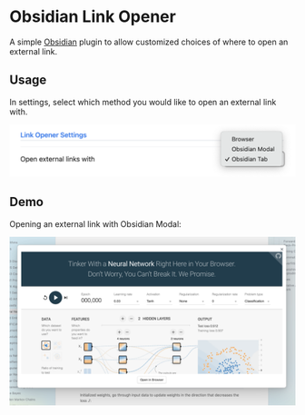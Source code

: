 # Obsidian Link Opener

A simple [Obsidian](https://obsidian.md/) plugin to allow customized choices of where to open an external link.

## Usage

In settings, select which method you would like to open an external link with.

<img src = "./assets/exampleSettings.png" style="width: 600px;">

## Demo

Opening an external link with Obsidian Modal:

<img src = "./assets/exampleModal.png" style="width: 600px;">
